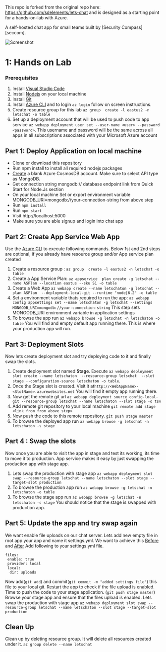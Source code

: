 This repo is forked from the original repo here: https://github.com/sdelements/lets-chat and is designed as a starting point for a hands-on-lab with Azure.

A self-hosted chat app for small teams built by [Security Compass][seccom].

![Screenshot](http://i.imgur.com/C4uMD67.png)



# 1: Hands on Lab
### Prerequisites 

 1. Install [Visual Studio Code](https://code.visualstudio.com/)
 2. Install [Nodejs](https://nodejs.org/en/download/) on your local machine
 3. Install [Git](https://git-scm.com)
 3. Install [Azure CLI](https://docs.microsoft.com/en-us/cli/azure/install-azure-cli?view=azure-cli-latest) and to login `az login` follow on screen instructions.
 4.  Create resource group for this lab `az group  create -l eastus2 -n letschat -o table` 
 5. Set up a deployment account that will be used to push code to app service `az webapp deployment user set --user-name <user> --password <password>`. This username and password will be the same across all apps in all subscriptions associated with your Microsoft Azure account
 
## Part 1: Deploy Application on local machine
 - Clone or download this repository
 - Run npm install to install all required nodejs packages
 - [Create](https://portal.azure.com/#create/Microsoft.DocumentDB) a blank Azure CosmosDB account. Make sure to select API type as MongoDB. 
 - Get connection string mongodb:// database endpoint link from Quick Start for Node.Js section
 - On your local machine Set or export environment variable MONGODB_URI=mongodb://your-connection-string from above step
 - Run `npm install` 
 - Run `npm start`
 - Visit http://localhost:5000
 - Make sure you are able signup and login into chat app
 
 ## Part 2: Create App Service Web App 
 Use the [Azure CLI](https://docs.microsoft.com/en-us/cli/azure/install-azure-cli?view=azure-cli-latest) to execute following commands.
 Below 1st and 2nd  steps are optional, if you already have resource group and/or App service plan created
1. Create a resource group : `az group  create -l eastus2 -n letschat -o table` 
2. Create a App Service Plan: `az appservice  plan create -g letschat --name ASPlan --location eastus --sku S1 -o table `
3. Create a Web App `az webapp create --name letschaton -g letschat --plan ASPlan  --deployment-local-git --runtime "node|6.2" -o table `
4. Set a environment variable thats required to run the app: `az webapp config appsettings set --name letschaton -g letschat --settings MONGODB_URI=mongodb://your-connection-string` This step sets MONGODB_URI environment variable in application settings
6. To browse the app run `az webapp browse -g letschat -n letschaton -o table` You will find and empty default app running there. This is where your production app will run.

## Part 3: Deployment Slots
Now lets create deployment slot and try deploying code to it and finally swap the slots.
1.  Create deployment slot named **Stage**. Execute  `az webapp deployment slot create --name letschaton  --resource-group letschat  --slot stage --configuration-source letschaton -o table`. 
2. Once the Stage slot is created. Visit it  at`http://<WebAppName>-<SlotName>.azurewebsites.net` You will find it empty app running there.  
3.  Now get the remote git url `az webapp deployment source config-local-git --resource-group letschat --name letschaton --slot stage -o tsv`
4. Add remote git repository to your local machine  `git remote add stage <link from from above step>`
5. Now push the code to this remote repository. `git push stage master` 
6. To browse the deployed app run `az webapp browse -g letschat -n letschaton -s stage`

## Part 4 : Swap the slots
Now once you are able to visit the app in stage and test its working, its time to move it to production. App service makes it easy by just swapping the production app with stage app.

 1.  Lets swap the production with stage app `az webapp deployment slot swap --resource-group letschat --name letschaton --slot stage --target-slot production`
 2. To browse the production app run `az webapp browse -g letschat -n letschaton -o table`
 3. To browse the stage app run `az webapp browse -g letschat -n letschaton -s stage` You should notice that the stage is swapped with production app.

## Part 5: Update the app and try swap again
We want enable file uploads on our chat server. Lets add new empty file in root app your app and name it settings.yml. We want to achieve this [Before](https://github.com/krishnaji/lets-chat/blob/master/Before.gif) and [After](https://github.com/krishnaji/lets-chat/blob/master/After.gif)
Add following to your settings.yml file. 
```
files:
 enable: true
 provider: local
 local:
  dir: uploads
   ```

Now add(`git add`) and commit(`git commit -m "added settings file"`) this file to your local git. 
Restart the app to check if the file upload is enabled.
Time to push the code to your stage application. (`git push stage master`)
Browse your stage app and ensure that the files upload is enabled.
Lets swap the production with stage app
 `az webapp deployment slot swap --resource-group letschat --name letschaton --slot stage --target-slot production`



## Clean Up

Clean up by deleting resource group. It will delete all resources created under it.
`az group delete --name letschat`

